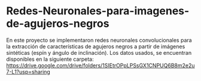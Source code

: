 # Redes-Neuronales-para-imagenes-de-agujeros-negros
En este proyecto se implementaron redes neuronales convolucionales para la extracción de características de agujeros negros a partir de imágenes sintéticas (espín y ángulo de inclinación).
Los datos usados, se encuentran disponibles en la siguiente carpeta: 
https://drive.google.com/drive/folders/1SIEtrOPpLPSsGX1CNPUQ6B8m2e2u7-L1?usp=sharing
